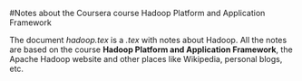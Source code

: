 #Notes about the Coursera course Hadoop Platform and Application Framework

The document *hadoop.tex* is a *.tex* with notes about Hadoop. All the notes are based on the course __Hadoop Platform and Application Framework__, the Apache Hadoop website and other places like Wikipedia, personal blogs, etc.

